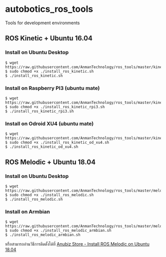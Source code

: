 # autobotics_ros_tools
Tools for development environments


## ROS Kinetic + Ubuntu 16.04

### Install on Ubuntu Desktop

```
$ wget https://raw.githubusercontent.com/AnmanTechnology/ros_tools/master/kinetic/install_ros_kinetic.sh
$ sudo chmod +x ./install_ros_kinetic.sh
$ ./install_ros_kinetic.sh
```

### Install on Raspberry PI3 (ubuntu mate)

```
$ wget https://raw.githubusercontent.com/AnmanTechnology/ros_tools/master/kinetic/install_ros_kinetic_rpi3.sh
$ sudo chmod +x ./install_ros_kinetic_rpi3.sh
$ ./install_ros_kinetic_rpi3.sh
```

### Install on Odroid XU4 (ubuntu mate)

```
$ wget https://raw.githubusercontent.com/AnmanTechnology/ros_tools/master/kinetic/install_ros_kinetic_od_xu4.sh
$ sudo chmod +x ./install_ros_kinetic_od_xu4.sh
$ ./install_ros_kinetic_od_xu4.sh
```


## ROS Melodic + Ubuntu 18.04

### Install on Ubuntu Desktop

```
$ wget https://raw.githubusercontent.com/AnmanTechnology/ros_tools/master/melodic/install_ros_melodic.sh
$ sudo chmod +x ./install_ros_melodic.sh
$ ./install_ros_melodic.sh
```


### Install on Armbian

```
$ wget https://raw.githubusercontent.com/AnmanTechnology/ros_tools/master/melodic/install_ros_melodic_armbian.sh
$ sudo chmod +x ./install_ros_melodic_armbian.sh
$ ./install_ros_melodic_armbian.sh
```


หรือสามารถอ่านวิธีการติดตั้งได้ที่ [Anubiz Store - Install ROS Melodic on Ubuntu 18.04](http://www.anubiz.store/b/1)
